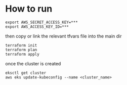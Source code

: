 # How to run

```
export AWS_SECRET_ACCESS_KEY=***
export AWS_ACCESS_KEY_ID=***
```

then copy or link the relevant tfvars file into the main dir

```
terraform init
terraform plan
terraform apply
```

once the cluster is created
```
eksctl get cluster
aws eks update-kubeconfig --name <cluster_name>
```

